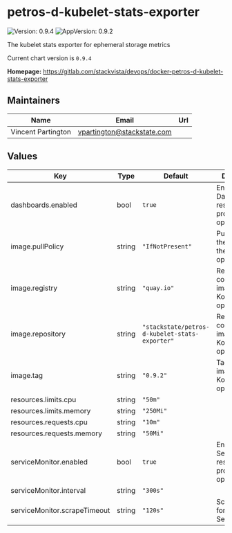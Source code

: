 # petros-d-kubelet-stats-exporter

![Version: 0.9.4](https://img.shields.io/badge/Version-0.9.4-informational?style=flat-square) ![AppVersion: 0.9.2](https://img.shields.io/badge/AppVersion-0.9.2-informational?style=flat-square)

The kubelet stats exporter for ephemeral storage metrics

Current chart version is `0.9.4`

**Homepage:** <https://gitlab.com/stackvista/devops/docker-petros-d-kubelet-stats-exporter>

## Maintainers

| Name | Email | Url |
| ---- | ------ | --- |
| Vincent Partington | <vpartington@stackstate.com> |  |

## Values

| Key | Type | Default | Description |
|-----|------|---------|-------------|
| dashboards.enabled | bool | `true` | Enables Dashboard resource for prometheus-operator |
| image.pullPolicy | string | `"IfNotPresent"` | Pull policy for the image for the Kommoner operator |
| image.registry | string | `"quay.io"` | Registry containing the image for the Kommoner operator |
| image.repository | string | `"stackstate/petros-d-kubelet-stats-exporter"` | Repository containing the image for the Kommoner operator |
| image.tag | string | `"0.9.2"` | Tag of the image for the Kommoner operator |
| resources.limits.cpu | string | `"50m"` |  |
| resources.limits.memory | string | `"250Mi"` |  |
| resources.requests.cpu | string | `"10m"` |  |
| resources.requests.memory | string | `"50Mi"` |  |
| serviceMonitor.enabled | bool | `true` | Enables ServiceMonitor resource for prometheus-operator |
| serviceMonitor.interval | string | `"300s"` |  |
| serviceMonitor.scrapeTimeout | string | `"120s"` | Scrape timeout for the ServiceMonitor |
